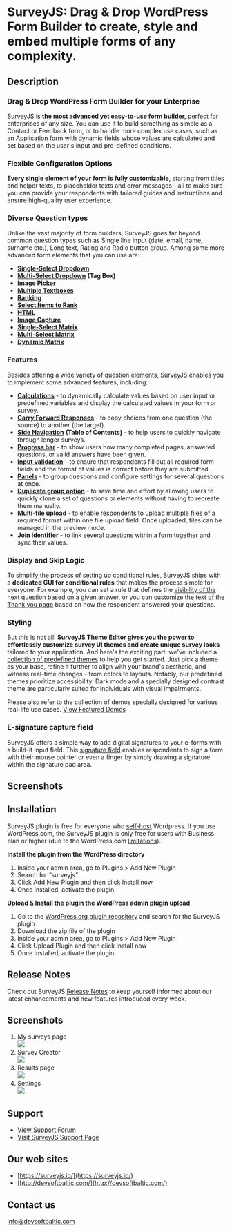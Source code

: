 # SurveyJS: Drag & Drop WordPress Form Builder to create, style and embed multiple forms of any complexity. #

## Description ##

### Drag & Drop WordPress Form Builder for your Enterprise

SurveyJS is **the most advanced yet easy-to-use form builder,** perfect for enterprises of any size. You can use it to build something as simple as a Contact or Feedback form, or to handle more complex use cases, such as an Application form with dynamic fields whose values are calculated and set based on the user's input and pre-defined conditions.

### Flexible Configuration Options

**Every single element of your form is fully customizable**, starting from titles and helper texts, to placeholder texts  and error messages - all to make sure you can provide your respondents with tailored guides and instructions and ensure high-quality user experience.

### Diverse Question types
Unlike the vast majority of form builders, SurveyJS goes far beyond common question types such as Single line input (date, email, name, surname etc.), Long text, Rating and Radio button group. Among some more advanced form elements that you can use are:

- [**Single-Select Dropdown**](https://surveyjs.io/form-library/examples/create-dropdown-menu-in-javascript/reactjs)
- [**Multi-Select Dropdown**](https://surveyjs.io/form-library/examples/how-to-create-multiselect-tag-box/reactjs) **(Tag Box)**
- [**Image Picker**](https://surveyjs.io/form-library/examples/image-picker-question/reactjs)
- [**Multiple Textboxes**](https://surveyjs.io/form-library/examples/multiple-text-box-question/reactjs)
- [**Ranking**](https://surveyjs.io/form-library/examples/add-ranking-question-to-form/reactjs)
- [**Select Items to Rank**](https://surveyjs.io/form-library/examples/select-items-to-rank/reactjs)
- [**HTML**](https://surveyjs.io/form-library/examples/questiontype-html/reactjs)
- [**Image Capture**](https://surveyjs.io/form-library/examples/photo-capture/reactjs)
- [**Single-Select Matrix**](https://surveyjs.io/form-library/examples/single-selection-matrix-table-question/reactjs)
- [**Multi-Select Matrix**](https://surveyjs.io/form-library/examples/questiontype-matrixdropdown/reactjs)
- [**Dynamic Matrix**](https://surveyjs.io/form-library/examples/questiontype-matrixdynamic/reactjs)

### Features
Besides offering a wide variety of question elements, SurveyJS enables you to implement some advanced features, including:

- [**Calculations**](https://surveyjs.io/form-library/examples/questiontype-matrixdynamic-totals/reactjs) - to dynamically calculate values based on user input or predefined variables and display the calculated values in your form or survey.
- [**Carry Forward Responses**](https://surveyjs.io/form-library/examples/survey-carry-forward/reactjs#content-docs) - to copy choices from one question (the source) to another (the target). 
- [**Side Navigation**](https://surveyjs.io/form-library/examples/table-of-contents/reactjs) **(Table of Contents)** - to help users to quickly navigate through longer surveys.
- [**Progress bar**](https://surveyjs.io/form-library/examples/configure-form-navigation-with-progress-indicators/reactjs)  - to show users how many completed pages, answered questions, or valid answers have been given.
- [**Input validation**](https://surveyjs.io/form-library/examples/javascript-form-validation/reactjs) - to ensure that respondents fill out all required form fields and the format of values is correct before they are submitted.
- [**Panels**](https://surveyjs.io/form-library/examples/set-properties-on-multiple-questions-using-panel/reactjs) - to group questions and configure settings for several questions at once. 
- [**Duplicate group option**](https://surveyjs.io/form-library/examples/dynamic-matrix-table-question-with-dropdown-cell-type/reactjs) - to save time and effort by allowing users to quickly clone a set of questions or elements without having to recreate them manually.
- [**Multi-file upload**](https://surveyjs.io/form-library/examples/file-upload/reactjs) - to enable respondents to upload multiple files of a required format within one file upload field. Once uploaded, files can be managed in the preview mode.
- [**Join identifier**](https://surveyjs.io/form-library/examples/merge-question-values/reactjs) - to link several questions within a form together and sync their values.

### Display and Skip Logic
To simplify the process of setting up conditional rules, SurveyJS ships with a **dedicated GUI for conditional rules** that makes the process simple for everyone. For example, you can set a rule that defines the [visibility of the next question](https://surveyjs.io/form-library/examples/conditional-logic-and-branching-in-surveys/reactjs) based on a given answer, or you can [customize the text of the Thank you page](https://surveyjs.io/form-library/examples/nps-question/reactjs#) based on how the respondent answered your questions.

### Styling
But this is not all! **SurveyJS Theme Editor gives you the power to effortlessly customize survey UI themes and create unique survey looks** tailored to your application. And here's the exciting part: we've included a [collection of predefined themes](https://surveyjs.io/form-library/documentation/manage-default-themes-and-styles#add-surveyjs-themes-to-your-application) to help you get started. Just pick a theme as your base, refine it further to align with your brand's aesthetic, and witness real-time changes - from colors to layouts. Notably, our predefined themes prioritize accessibility. Dark mode and a specially designed contrast theme are particularly suited for individuals with visual impairments.

Please also refer to the collection of demos specially designed for various real-life use cases. 
[View Featured Demos](https://surveyjs.io/form-library/examples/overview) 

### E-signature capture field
SurveyJS offers a simple way to add digital signatures to your e-forms with a build-it input field. This [signature field](https://surveyjs.io/form-library/examples/signature-pad-widget-javascript/reactjs) enables respondents to sign a form with their mouse pointer or even a finger by simply drawing a signature within the signature pad area.

## Screenshots ##
## Installation ##

SurveyJS plugin is free for everyone who [self-host](https://wordpress.com/go/website-building/wordpress-com-vs-wordpress-org/) Wordpress. If you use WordPress.com, the SurveyJS plugin is only free for users with Business plan or higher (due to the WordPress.com [limitations](https://www.wpbeginner.com/beginners-guide/what-are-the-limitations-of-wordpress-com/)).

**Install the plugin from the WordPress directory**

1. Inside your admin area, go to Plugins > Add New Plugin
1. Search for “surveyjs”
1. Click Add New Plugin and then click Install now
1. Once installed, activate the plugin 

**Upload & Install the plugin the WordPress admin plugin upload**

1. Go to the [WordPress.org plugin repository](https://wordpress.org/plugins/surveyjs/) and search for the SurveyJS plugin
1. Download the zip file of the plugin
1. Inside your admin area, go to Plugins > Add New Plugin
1. Click Upload Plugin and then click Install now
1. Once installed, activate the plugin

## Release Notes ##

Check out SurveyJS [Release Notes](https://surveyjs.io/stay-updated/release-notes) to keep yourself informed about our latest enhancements and new features introduced every week.

## Screenshots ##

1. My surveys page<br/>
![](https://github.com/surveyjs/surveyjs-wordpress/blob/master/src/assets/screenshot-1.png?raw=true)
2. Survey Creator<br/>
![](https://github.com/surveyjs/surveyjs-wordpress/blob/master/src/assets/screenshot-2.png?raw=true)
3. Results page<br/>
![](https://github.com/surveyjs/surveyjs-wordpress/blob/master/src/assets/screenshot-3.png?raw=true)
4. Settings<br/>
![](https://github.com/surveyjs/surveyjs-wordpress/blob/master/src/assets/screenshot-4.png?raw=true)

## Support ##
* [View Support Forum](https://wordpress.org/support/plugin/surveyjs)
* [Visit SurveyJS Support Page](https://surveyjs.io/support)

## Our web sites ##
* [https://surveyjs.io/](https://surveyjs.io/)
* [http://devsoftbaltic.com/](http://devsoftbaltic.com/)

## Contact us ##
info@devsoftbaltic.com
